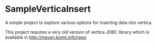 SampleVerticaInsert
===================

A simple project to explore various options for inserting data into vertica

This project requires a very old version of vertica JDBC library which is available in http://maven.komli.info/repo
